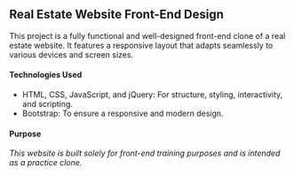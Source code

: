 <h2>
  Real Estate Website Front-End Design
</h2>

<p>
  This project is a fully functional and well-designed front-end clone of a real estate website. It features a responsive layout that adapts seamlessly to various devices and screen sizes.  
</p>

<h4>Technologies Used</h4>
<ul>
  <li>
    HTML, CSS, JavaScript, and jQuery: For structure, styling, interactivity, and scripting.
  </li>
  <li>
    Bootstrap: To ensure a responsive and modern design.
  </li>
</ul>

<h4>
  Purpose
</h4>

<address>
  This website is built solely for front-end training purposes and is intended as a practice clone.
</address>

